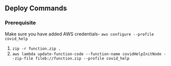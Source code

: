## Deploy Commands

### Prerequisite

Make sure you have added AWS credentials- `aws configure --profile covid_help`

1. `zip -r function.zip .`
2. `aws lambda update-function-code --function-name covidHelpInitNode --zip-file fileb://function.zip --profile covid_help`